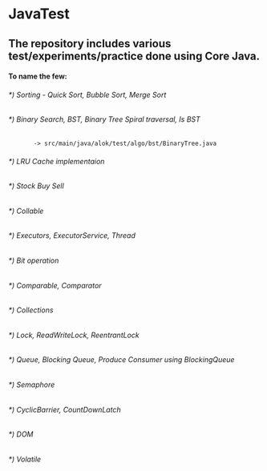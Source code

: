 # JavaTest
## The repository includes various test/experiments/practice done using Core Java. 
#### To name the few:
###### *) Sorting - Quick Sort, Bubble Sort, Merge Sort
###### *) Binary Search, BST, Binary Tree Spiral traversal, Is BST
           -> src/main/java/alok/test/algo/bst/BinaryTree.java
###### *) LRU Cache implementaion
###### *) Stock Buy Sell
###### *) Collable
###### *) Executors, ExecutorService, Thread
###### *) Bit operation
###### *) Comparable, Comparator
###### *) Collections
###### *) Lock, ReadWriteLock, ReentrantLock
###### *) Queue, Blocking Queue, Produce Consumer using BlockingQueue
###### *) Semaphore
###### *) CyclicBarrier, CountDownLatch
###### *) DOM
###### *) Volatile
